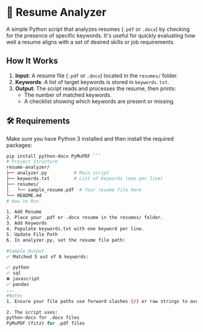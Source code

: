 # 📄 Resume Analyzer

A simple Python script that analyzes resumes (`.pdf` or `.docx`) by checking for the presence of specific keywords. It's useful for quickly evaluating how well a resume aligns with a set of desired skills or job requirements.

## How It Works

1. **Input**: A resume file (`.pdf` or `.docx`) located in the `resumes/` folder.
2. **Keywords**: A list of target keywords is stored in `keywords.txt`.
3. **Output**: The script reads and processes the resume, then prints:
   - The number of matched keywords.
   - A checklist showing which keywords are present or missing.

## 🛠️ Requirements

Make sure you have Python 3 installed and then install the required packages:

```bash
pip install python-docx PyMuPDF ```
# Project Structure
resume-analyzer/
├── analyzer.py          # Main script
├── keywords.txt         # List of keywords (one per line)
├── resumes/
│   └── sample_resume.pdf  # Your resume file here
└── README.md
# How to Run

1. Add Resume
2. Place your .pdf or .docx resume in the resumes/ folder.
3. Add Keywords
4. Populate keywords.txt with one keyword per line.
5. Update File Path
6. In analyzer.py, set the resume file path:

#Sample Output
✅ Matched 5 out of 8 keywords:

✅ python
✅ sql
❌ javascript
✅ pandas
...
#Notes
1. Ensure your file paths use forward slashes (/) or raw strings to avoid escape sequence issues in Windows.

2. The script uses: 
python-docx for .docx files
PyMuPDF (fitz) for .pdf files


